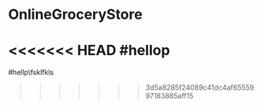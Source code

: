 # OnlineGroceryStore
<<<<<<< HEAD
#hellop
=======
#hellp\fsklfkls
>>>>>>> 3d5a8285f24089c41dc4af6555997183885aff15
